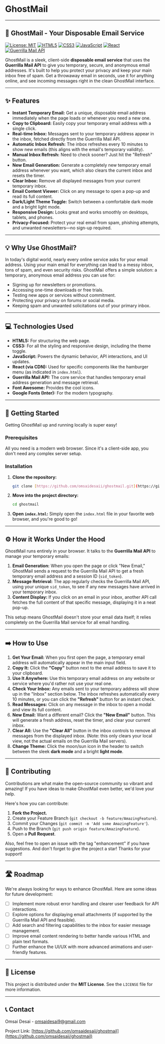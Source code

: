 # GhostMail

---

## 👻 GhostMail - Your Disposable Email Service

[![License: MIT](https://img.shields.io/badge/License-MIT-yellow.svg)](https://opensource.org/licenses/MIT)
[![HTML5](https://img.shields.io/badge/html5-%23E34F26.svg?style=for-the-badge&logo=html5&logoColor=white)](https://developer.mozilla.org/en-US/docs/Web/HTML)
[![CSS3](https://img.shields.io/badge/css3-%231572B6.svg?style=for-the-badge&logo=css3&logoColor=white)](https://developer.mozilla.org/en-US/docs/Web/CSS)
[![JavaScript](https://img.shields.io/badge/javascript-%23323330.svg?style=for-the-badge&logo=javascript&logoColor=F7DF1E)](https://developer.mozilla.org/en-US/docs/Web/JavaScript)
[![React](https://img.shields.io/badge/react-%2320232A.svg?style=for-the-badge&logo=react&logoColor=%2361DAFB)](https://react.dev/)
[![Guerrilla Mail API](https://img.shields.io/badge/API-Guerrilla_Mail-red?style=for-the-badge)](https://www.guerrillamail.com/developers)

GhostMail is a sleek, client-side **disposable email service** that uses the **Guerrilla Mail API** to give you temporary, secure, and anonymous email addresses. It's built to help you protect your privacy and keep your main inbox free of spam. Get a throwaway email in seconds, use it for anything online, and see incoming messages right in the clean GhostMail interface.

---

## ✨ Features

* **Instant Temporary Email:** Get a unique, disposable email address immediately when the page loads or whenever you need a new one.
* **Copy to Clipboard:** Easily copy your temporary email address with a single click.
* **Real-time Inbox:** Messages sent to your temporary address appear in the inbox, fetched directly from the Guerrilla Mail API.
* **Automatic Inbox Refresh:** The inbox refreshes every 10 minutes to show new emails (this aligns with the email's temporary validity).
* **Manual Inbox Refresh:** Need to check sooner? Just hit the "Refresh" button.
* **New Email Generation:** Generate a completely new temporary email address whenever you want, which also clears the current inbox and resets the timer.
* **Clear Inbox:** Remove all displayed messages from your current temporary inbox.
* **Email Content Viewer:** Click on any message to open a pop-up and read its full content.
* **Dark/Light Theme Toggle:** Switch between a comfortable dark mode and a bright light mode.
* **Responsive Design:** Looks great and works smoothly on desktops, tablets, and phones.
* **Privacy-Focused:** Protect your real email from spam, phishing attempts, and unwanted newsletters—no sign-up required.

---

## 💡 Why Use GhostMail?

In today's digital world, nearly every online service asks for your email address. Using your main email for everything can lead to a messy inbox, tons of spam, and even security risks. GhostMail offers a simple solution: a temporary, anonymous email address you can use for:

* Signing up for newsletters or promotions.
* Accessing one-time downloads or free trials.
* Testing new apps or services without commitment.
* Protecting your privacy on forums or social media.
* Keeping spam and unwanted solicitations out of your primary inbox.

---

## 💻 Technologies Used

* **HTML5:** For structuring the web page.
* **CSS3:** For all the styling and responsive design, including the theme toggle.
* **JavaScript:** Powers the dynamic behavior, API interactions, and UI updates.
* **React (via CDN):** Used for specific components like the hamburger menu (as indicated in `index.html`).
* **Guerrilla Mail API:** The core service that handles temporary email address generation and message retrieval.
* **Font Awesome:** Provides the cool icons.
* **Google Fonts (Inter):** For the modern typography.

---

## 🚀 Getting Started

Getting GhostMail up and running locally is super easy!

### Prerequisites

All you need is a modern web browser. Since it's a client-side app, you don't need any complex server setup.

### Installation

1.  **Clone the repository:**
    ```bash
    git clone [https://github.com/omsaidesaii/ghostmail.git](https://github.com/omsaidesaii/ghostmail.git)
    ```
2.  **Move into the project directory:**
    ```bash
    cd ghostmail
    ```
3.  **Open `index.html`:**
    Simply open the `index.html` file in your favorite web browser, and you're good to go!

---

## ⚙️ How it Works Under the Hood

GhostMail runs entirely in your browser. It talks to the **Guerrilla Mail API** to manage your temporary emails:

1.  **Email Generation:** When you open the page or click "New Email," GhostMail sends a request to the Guerrilla Mail API to get a fresh temporary email address and a session ID (`sid_token`).
2.  **Message Retrieval:** The app regularly checks the Guerrilla Mail API, using your unique `sid_token`, to see if any new messages have arrived in your temporary inbox.
3.  **Content Display:** If you click on an email in your inbox, another API call fetches the full content of that specific message, displaying it in a neat pop-up.

This setup means GhostMail doesn't store your email data itself; it relies completely on the Guerrilla Mail service for all email handling.

---

## ➡️ How to Use

1.  **Get Your Email:** When you first open the page, a temporary email address will automatically appear in the main input field.
2.  **Copy It:** Click the **"Copy"** button next to the email address to save it to your clipboard.
3.  **Use It Anywhere:** Use this temporary email address on any website or service where you'd rather not use your real one.
4.  **Check Your Inbox:** Any emails sent to your temporary address will show up in the "Inbox" section below. The inbox refreshes automatically every 10 minutes, or you can click the **"Refresh"** button for an instant check.
5.  **Read Messages:** Click on any message in the inbox to open a modal and view its full content.
6.  **New Email:** Want a different email? Click the **"New Email"** button. This will generate a fresh address, reset the timer, and clear your current inbox.
7.  **Clear All:** Use the **"Clear All"** button in the inbox controls to remove all messages from the displayed inbox. (Note: this only clears your local view, not the actual emails on the Guerrilla Mail servers).
8.  **Change Theme:** Click the moon/sun icon in the header to switch between the sleek **dark mode** and a bright **light mode**.

---

## 🤝 Contributing

Contributions are what make the open-source community so vibrant and amazing! If you have ideas to make GhostMail even better, we'd love your help.

Here's how you can contribute:

1.  **Fork the Project.**
2.  Create your Feature Branch (`git checkout -b feature/AmazingFeature`).
3.  Commit your Changes (`git commit -m 'Add some AmazingFeature'`).
4.  Push to the Branch (`git push origin feature/AmazingFeature`).
5.  Open a **Pull Request**.

Also, feel free to open an issue with the tag "enhancement" if you have suggestions. And don't forget to give the project a star! Thanks for your support!

---

## 🛣️ Roadmap

We're always looking for ways to enhance GhostMail. Here are some ideas for future development:

* [ ] Implement more robust error handling and clearer user feedback for API interactions.
* [ ] Explore options for displaying email attachments (if supported by the Guerrilla Mail API and feasible).
* [ ] Add search and filtering capabilities to the inbox for easier message management.
* [ ] Improve email content rendering to better handle various HTML and plain text formats.
* [ ] Further enhance the UI/UX with more advanced animations and user-friendly features.

---

## 📄 License

This project is distributed under the **MIT License**. See the `LICENSE` file for more information.

---

## 📞 Contact

Omsai Desai - [omsaidesai9@gmail.com](mailto:omsaidesai9@gmail.com)

Project Link: [https://github.com/omsaidesaii/ghostmail](https://github.com/omsaidesaii/ghostmail)

